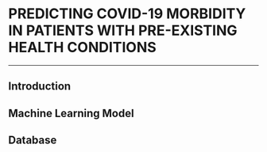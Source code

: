 # PREDICTING COVID-19 MORBIDITY IN PATIENTS WITH PRE-EXISTING HEALTH CONDITIONS 

----------


## Introduction


## Machine Learning Model


## Database